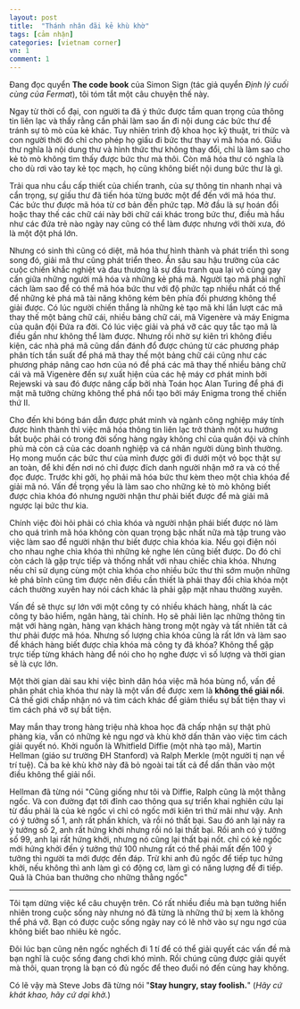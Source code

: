 ```yaml
---
layout: post
title:  "Thánh nhân đãi kẻ khù khờ"
tags: [cảm nhận]
categories: [vietnam corner]
vn: 1
comment: 1
---
```


Đang đọc quyển **The code book** của Simon Sign (tác giả quyển *Định lý cuối cùng của Fermat*), tôi tóm tắt một câu chuyện thế này.

Ngay từ thời cổ đại, con người ta đã ý thức được tầm quan trọng của thông tin liên lạc và thấy rằng cần phải làm sao ẩn đi nội dung các bức thư để tránh sự tò mò của kẻ khác. Tuy nhiên trình độ khoa học kỹ thuật, tri thức và con người thời đó chỉ cho phép họ giấu đi bức thư thay vì mã hóa nó. Giấu thư nghĩa là nội dung thư và hình thức thư không thay đổi, chỉ là làm sao cho kẻ tò mò không tìm thấy được bức thư mà thôi. Còn mã hóa thư có nghĩa là cho dù rơi vào tay kẻ tọc mạch, họ cũng không biết nội dung bức thư là gì.

Trải qua nhu cầu cấp thiết của chiến tranh, của sự thông tin nhanh nhại và cẩn trọng, sự giấu thư đã tiến hóa từng bước một để đến với mã hóa thư. Các bức thư được mã hóa từ cơ bản đến phức tạp. Mở đầu là sự hoán đổi hoặc thay thế các chữ cái này bởi chữ cái khác trong bức thư, điều mà hầu như các đứa trẻ nào ngày nay cũng có thể làm được nhưng với thời xưa, đó là một đột phá lớn.

Nhưng có sinh thì cũng có diệt, mã hóa thư hình thành và phát triển thì song song đó, giải mã thư cũng phát triển theo. Ẩn sâu sau hậu trường của các cuộc chiến khắc nghiệt và đau thương là sự đấu tranh qua lại vô cùng gay cấn giữa những người mã hóa và những kẻ phá mã. Người tạo mã phải nghĩ cách làm sao để có thể mã hóa bức thư với độ phức tạp nhiều nhất có thể để những kẻ phá mã tài năng không kém bên phía đối phương không thể giải được. Có lúc người chiến thắng là những kẻ tạo mã khi lần lượt các mã thay thế một bảng chữ cái, nhiều bảng chữ cái, mã Vigenère và máy Enigma của quân đội Đứa ra đời. Có lúc việc giải và phá vỡ các quy tắc tạo mã là điều gần như không thể làm được. Nhưng rồi nhờ sự kiên trì không điều kiện, các nhà phá mã cũng dần đánh đổ được chúng từ các phương pháp phân tích tần suất để phá mã thay thế một bảng chữ cái cũng như các phương pháp nâng cao hơn của nó đề phá các mã thay thế nhiều bảng chữ cái và mã Vigenère đến sự xuất hiện của các hệ máy cơ phát minh bởi Rejewski và sau đó được nâng cấp bởi nhà Toán học Alan Turing để phá đi mật mã tưởng chừng không thể phá nổi tạo bởi máy Enigma trong thế chiến thứ II.

Cho đến khi bóng bán dẫn được phát minh và ngành công nghiệp máy tính được hình thành thì việc mã hóa thông tin liên lạc trở thành một xu hướng bắt buộc phải có trong đời sống hàng ngày không chỉ của quân đội và chính phủ mà còn cả của các doanh nghiệp và cá nhân người dùng bình thường. Họ mong muốn các bức thư của mình được gởi đi dưới một vỏ bọc thật sự an toàn, để khi đến nơi nó chỉ được đích danh người nhận mở ra và có thể đọc được. Trước khi gởi, họ phải mã hóa bức thư kèm theo một chìa khóa để giải mã nó. Vấn đề trọng yếu là làm sao cho những kẻ tò mò không biết được chìa khóa đó nhưng người nhận thư phải biết được để mà giải mã ngược lại bức thư kia.

Chính việc đòi hỏi phải có chìa khóa và người nhận phái biết được nó làm cho quá trình mã hóa không còn quan trọng bậc nhất nữa mà tập trung vào việc làm sao để người nhận thư biết được chìa khóa kia. Nếu gọi điện nói cho nhau nghe chìa khóa thì những kẻ nghe lén cũng biết được. Do đó chỉ còn cách là gặp trực tiếp và thống nhất với nhau chiếc chìa khóa. Nhưng nếu chỉ sử dụng cùng một chìa khóa cho nhiều bức thư thì sớm muộn những kẻ phá bĩnh cũng tìm được nên điều cần thiết là phải thay đổi chìa khóa một cách thường xuyên hay nói cách khác là phải gặp mặt nhau thường xuyên.

Vấn đề sẽ thực sự lớn với một công ty có nhiều khách hàng, nhất là các công ty bảo hiểm, ngân hàng, tài chính. Họ sẽ phải liên lạc những thông tin mật với hàng ngàn, hàng vạn khách hàng trong một ngày và tất nhiên tất cả thư phải được mã hóa. Nhưng số lượng chìa khóa cũng là rất lớn và làm sao để khách hàng biết được chìa khóa mà công ty đã khóa? Không thể gặp trực tiếp từng khách hàng để nói cho họ nghe được vì số lượng và thời gian sẽ là cực lớn.

Một thời gian dài sau khi việc bình dân hóa việc mã hóa bùng nổ, vấn đề phân phát chìa khóa thư này là một vấn đề được xem là **không thể giải nổi**. Cả thế giới chấp nhận nó và tìm cách khác để giảm thiểu sự bất tiện thay vì tìm cách phá vỡ sự bất tiện.

May mắn thay trong hàng triệu nhà khoa học đã chấp nhận sự thật phũ phàng kia, vẫn có những kẻ ngu ngơ và khù khờ dấn thân vào việc tìm cách giải quyết nó. Khởi nguồn là Whitfield Diffie (một nhà tạo mã), Martin Hellman (giáo sư trường ĐH Stanford) và Ralph Merkle (một người tị nạn về trí tuệ). Cả ba kẻ khù khờ này đã bỏ ngoài tai tất cả để dấn thân vào một điều không thể giải nổi.

Hellman đã từng nói "Cũng giống như tôi và Diffie, Ralph cũng là một thằng ngốc. Và con đường đạt tới đỉnh cao thông qua sự triển khai nghiên cứu lại từ đầu phải là của kẻ ngốc vì chỉ có ngốc mới kiên trì thử mãi như vậy. Anh có ý tưởng số 1, anh rất phấn khích, và rồi nó thất bại. Sau đó anh lại nảy ra ý tưởng số 2, anh rất hứng khởi nhưng rồi nó lại thất bại. Rồi anh có ý tưởng số 99, anh lại rất hứng khởi, nhưng nó cũng lại thất bại nốt. chỉ có kẻ ngốc mới hứng khởi đến ý tưởng thứ 100 nhưng rất có thể phải mất đến 100 ý tưởng thì người ta mới được đền đáp. Trừ khi anh đủ ngốc để tiếp tục hứng khởi, nếu không thì anh làm gì có động cơ, làm gì có năng lượng để đi tiếp. Quả là Chúa ban thưởng cho những thằng ngốc"

-----

Tôi tạm dừng việc kể câu chuyện trên. Có rất nhiều điều mà bạn tưởng hiển nhiên trong cuộc sống này nhưng nó đã từng là những thứ bị xem là không thể phá vỡ. Bạn có được cuộc sống ngày nay có lẽ nhờ vào sự ngu ngơ của không biết bao nhiêu kẻ ngốc.

Đôi lúc bạn cũng nên ngốc nghếch đi 1 tí để có thể giải quyết các vấn đề mà bạn nghĩ là cuộc sống đang chơi khó mình. Rồi chúng cũng được giải quyết mà thôi, quan trọng là bạn có đủ ngốc để theo đuổi nó đến cùng hay không.

Có lẽ vậy mà Steve Jobs đã từng nói "**Stay hungry, stay foolish.**" (*Hãy cứ khát khao, hãy cứ dại khờ.*)